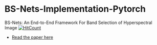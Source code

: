 # BS-Nets-Implementation-Pytorch
BS-Nets: An End-to-End Framework For Band Selection of Hyperspectral Image
[![HitCount](http://hits.dwyl.io/ucalyptus/BS-Nets-Implementation-Pytorch.svg)](http://hits.dwyl.io/ucalyptus/BS-Nets-Implementation-Pytorch)
* [Read the paper here](https://arxiv.org/pdf/1904.08269v1.pdf)
